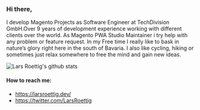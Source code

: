 ### Hi there,

I develop Magento Projects as Software Engineer at TechDivision GmbH.Over 9 years of development experience working with different clients over the world. 
As Magento PWA Studio Maintainer i try help with any problem or feature request.
In my Free time I really like to bask in nature’s glory right here in the south of Bavaria. 
I also like cycling, hiking or sometimes just relax somewhere to free the mind and gain new ideas.

![Lars Roettig's github stats](https://github-readme-stats.vercel.app/api?username=larsroettig&show_icons=true)

 #### How to reach me:

- https://larsroettig.dev/
- https://twitter.com/LarsRoettig
